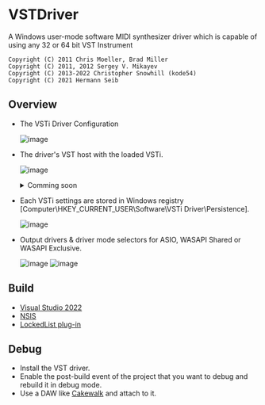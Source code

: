 # VSTDriver
A Windows user-mode software MIDI synthesizer driver which is capable of using any 32 or 64 bit VST Instrument

`Copyright (C) 2011 Chris Moeller, Brad Miller`  
`Copyright (C) 2011, 2012 Sergey V. Mikayev`  
`Copyright (C) 2013-2022 Christopher Snowhill (kode54)`  
`Copyright (C) 2021 Hermann Seib`

## Overview
* The VSTi Driver Configuration

   ![image](https://user-images.githubusercontent.com/100102043/158668700-f3b020b7-2adf-4072-aee5-592570b3e8a0.png)

* The driver's VST host with the loaded VSTi.

   ![image](https://user-images.githubusercontent.com/100102043/159137233-3626111c-b604-4889-934a-3d8a35c6e149.png)
   <details>
   
   <summary>Comming soon</summary>
   
   * *The VST host can be visible in your DAW.*
   * *The VST host can be minimized.*
   * *The VSTi Setup works in real time.*
   
   </details>
   

* Each VSTi settings are stored in Windows registry [Computer\HKEY_CURRENT_USER\Software\VSTi Driver\Persistence].

   ![image](https://user-images.githubusercontent.com/100102043/155243242-4c409017-0686-4382-828f-9c599fd186ef.png)

* Output drivers & driver mode selectors for ASIO, WASAPI Shared or WASAPI Exclusive.

   ![image](https://user-images.githubusercontent.com/100102043/158668867-ffffecbf-453f-4bc9-9315-daff92420b4f.png)
   ![image](https://user-images.githubusercontent.com/100102043/158668801-645df329-d221-4d41-a71d-821c88adeb43.png)

## Build
* <a href="https://visualstudio.microsoft.com/vs/">Visual Studio 2022</a>
* <a href="https://nsis.sourceforge.io/Download">NSIS</a>
* <a href="https://nsis.sourceforge.io/LockedList_plug-in">LockedList plug-in</a>

## Debug
* Install the VST driver.
* Enable the post-build event of the project that you want to debug and rebuild it in debug mode.
* Use a DAW like <a href="https://www.bandlab.com/products/cakewalk">Cakewalk</a> and attach to it.
